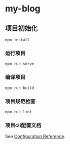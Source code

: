 # my-blog

## 项目初始化
```
npm install
```

### 运行项目
```
npm run serve
```

### 编译项目
```
npm run build
```

### 项目规范检查
```
npm run lint
```

### 项目cli配置文档
See [Configuration Reference](https://cli.vuejs.org/config/).
